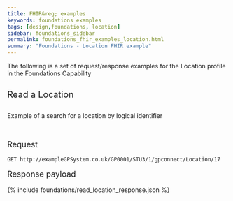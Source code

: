 ```yaml
---
title: FHIR&reg; examples
keywords: foundations examples
tags: [design,foundations, location]
sidebar: foundations_sidebar
permalink: foundations_fhir_examples_location.html
summary: "Foundations - Location FHIR example"
---
```



The following is a set of request/response examples for the Location profile in the Foundations Capability

<p style="line-height: 2; font-size: 20px">Read a Location</p>

<p>Example of a search for a location by logical identifier</p>

<br/>

<p style="line-height: 1; font-size: 18px">Request</p>

```http
GET http://exampleGPSystem.co.uk/GP0001/STU3/1/gpconnect/Location/17
```

<p style="line-height: 1; font-size: 18px">Response payload</p>

{% include foundations/read_location_response.json %}

</div>
</div>
